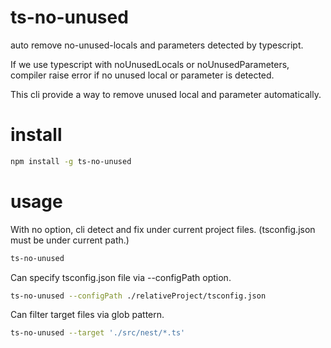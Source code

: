 # ts-no-unused
auto remove no-unused-locals and parameters detected by typescript.

If we use typescript with noUnusedLocals or noUnusedParameters, compiler raise error if no unused local or parameter is detected.

This cli provide a way to remove unused local and parameter automatically.

# install

```bash
npm install -g ts-no-unused
```

# usage

With no option, cli detect and fix under current project files. (tsconfig.json must be under current path.)
```bash
ts-no-unused
```

Can specify tsconfig.json file via --configPath option.

```bash
ts-no-unused --configPath ./relativeProject/tsconfig.json
```

Can filter target files via glob pattern.

```bash
ts-no-unused --target './src/nest/*.ts'
```
